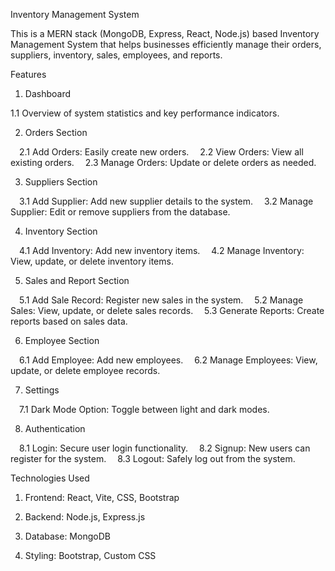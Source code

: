 
 Inventory Management System

This is a MERN stack (MongoDB, Express, React, Node.js) based Inventory Management System that helps businesses efficiently manage their orders, suppliers, inventory, sales, employees, and reports. 


Features

1. Dashboard

 1.1 Overview of system statistics and key performance indicators.

2. Orders Section

 2.1 Add Orders: Easily create new orders.
 2.2 View Orders: View all existing orders.
 2.3 Manage Orders: Update or delete orders as needed.

3. Suppliers Section

 3.1 Add Supplier: Add new supplier details to the system.
 3.2 Manage Supplier: Edit or remove suppliers from the database.

4. Inventory Section

 4.1 Add Inventory: Add new inventory items.
 4.2 Manage Inventory: View, update, or delete inventory items.

5. Sales and Report Section

 5.1 Add Sale Record: Register new sales in the system.
 5.2 Manage Sales: View, update, or delete sales records.
 5.3 Generate Reports: Create reports based on sales data.

6. Employee Section

 6.1 Add Employee: Add new employees.
 6.2 Manage Employees: View, update, or delete employee records.

7. Settings

 7.1 Dark Mode Option: Toggle between light and dark modes.

8. Authentication

 8.1 Login: Secure user login functionality.
 8.2 Signup: New users can register for the system.
 8.3 Logout: Safely log out from the system.

Technologies Used

1. Frontend: React, Vite, CSS, Bootstrap

2. Backend: Node.js, Express.js

3. Database: MongoDB

4. Styling: Bootstrap, Custom CSS